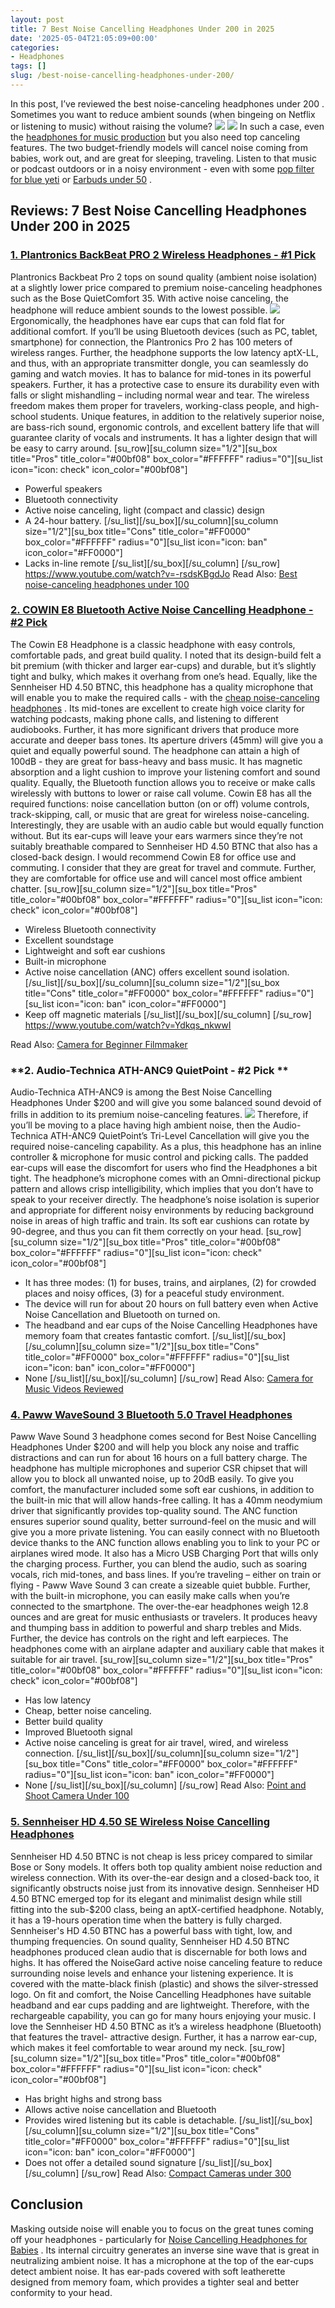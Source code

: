 ```yaml
---
layout: post
title: 7 Best Noise Cancelling Headphones Under 200 in 2025
date: '2025-05-04T21:05:09+00:00'
categories:
- Headphones
tags: []
slug: /best-noise-cancelling-headphones-under-200/
---
```


In this post, I’ve reviewed the
best noise-canceling headphones under 200
. Sometimes you want to reduce ambient sounds (when bingeing on Netflix or listening to music) without raising the volume?
![](/assets/img/img/)
![](/assets/img/e/ir)
In such a case, even the
[headphones for music production](https://pestpolicy.com/best-headphones-for-music-production/)
but you also need top canceling features.
The two budget-friendly models will cancel noise coming from babies, work out, and are great for sleeping, traveling.
Listen to that music or podcast outdoors or in a noisy environment - even with some
[pop filter for blue yeti](https://pestpolicy.com/best-pop-filter-for-blue-yeti/)
or
[Earbuds under 50](https://pestpolicy.com/best-earbuds-under-50/)
.
## Reviews: 7 Best Noise Cancelling Headphones Under 200 in 2025
### [1. Plantronics BackBeat PRO 2 Wireless Headphones - #1 Pick](https://www.amazon.com/dp/B01MY4P9EZ/?tag=p-policy-20)
Plantronics Backbeat Pro 2 tops on sound quality (ambient noise isolation) at a slightly lower price compared to premium noise-canceling headphones such as the Bose QuietComfort 35.
With active noise canceling, the headphone will reduce ambient sounds to the lowest possible.
[](//www.amazon.com/dp/B01MY4P9EZ/?tag=p-policy-20)
[](https://www.amazon.com/dp/B01KWPTLQG/ref=as_li_ss_il?&linkCode=li3&tag=p-policy-20&linkId=1d5bedff8c59deadcb5756de1c4165d6)
[](https://www.amazon.com/dp/B01KWPTLQG/ref=as_li_ss_il?&linkCode=li2&tag=p-policy-20&linkId=2742498f1d11ed7b298176c4737e30ac)
[](https://www.amazon.com/dp/B00E1N09JO/?tag=p-policy-20)
![](/assets/img/e/ir)
Ergonomically, the headphones have ear cups that can fold flat for additional comfort. If you’ll be using Bluetooth devices (such as PC, tablet, smartphone) for connection, the Plantronics Pro 2 has 100 meters of wireless ranges.
Further, the headphone supports the low latency aptX-LL, and thus, with an appropriate transmitter dongle, you can seamlessly do gaming and watch movies.
It has to balance for mid-tones in its powerful speakers. Further, it has a protective case to ensure its durability even with falls or slight mishandling – including normal wear and tear.
The wireless freedom makes them proper for travelers, working-class people, and high-school students. Unique features, in addition to the relatively superior noise, are bass-rich sound, ergonomic controls, and excellent battery life that will guarantee clarity of vocals and instruments. It has a lighter design that will be easy to carry around.
[su_row][su_column size="1/2"][su_box title="Pros" title_color="#00bf08" box_color="#FFFFFF" radius="0"][su_list icon="icon: check" icon_color="#00bf08"]
- Powerful speakers
- Bluetooth connectivity
- Active noise canceling, light (compact and classic) design
- A 24-hour battery.
[/su_list][/su_box][/su_column][su_column size="1/2"][su_box title="Cons" title_color="#FF0000" box_color="#FFFFFF" radius="0"][su_list icon="icon: ban" icon_color="#FF0000"]
- Lacks in-line remote
[/su_list][/su_box][/su_column] [/su_row]
https://www.youtube.com/watch?v=-rsdsKBgdJo
Read Also:
[Best noise-canceling headphones under 100](https://pestpolicy.com/best-noise-cancelling-headphones-under-100/)
### [2. COWIN E8 Bluetooth Active Noise Cancelling Headphone - #2 Pick](https://www.amazon.com/dp/B07C6CC7TJ/?tag=p-policy-20)
The Cowin E8 Headphone is a classic headphone with easy controls, comfortable pads, and great build quality. I noted that its design-build felt a bit premium (with thicker and larger ear-cups) and durable, but it’s slightly tight and bulky, which makes it overhang from one’s head.
[](https://www.amazon.com/dp/B07C6CC7TJ/?tag=p-policy-20)
[](//www.amazon.com/dp/B01MY4P9EZ/?tag=p-policy-20)
[](https://www.amazon.com/dp/B01KWPTLQG/ref=as_li_ss_il?&linkCode=li3&tag=p-policy-20&linkId=1d5bedff8c59deadcb5756de1c4165d6)
[](https://www.amazon.com/dp/B01KWPTLQG/ref=as_li_ss_il?&linkCode=li2&tag=p-policy-20&linkId=2742498f1d11ed7b298176c4737e30ac)
[](https://www.amazon.com/dp/B00E1N09JO/?tag=p-policy-20)
Equally, like the Sennheiser HD 4.50 BTNC, this headphone has a quality microphone that will enable you to make the required calls - with the
[cheap noise-canceling headphones](https://pestpolicy.com/best-noise-cancelling-headphones-under-50/)
.
Its mid-tones are excellent to create high voice clarity for watching podcasts, making phone calls, and listening to different audiobooks. Further, it has more significant drivers that produce more accurate and deeper bass tones.
Its aperture drivers (45mm) will give you a quiet and equally powerful sound. The headphone can attain a high of 100dB - they are great for bass-heavy and bass music.
It has magnetic absorption and a light cushion to improve your listening comfort and sound quality. Equally, the Bluetooth function allows you to receive or make calls wirelessly with buttons to lower or raise call volume.
Cowin E8 has all the required functions: noise cancellation button (on or off) volume controls, track-skipping, call, or music that are great for wireless noise-canceling.
Interestingly, they are usable with an audio cable but would equally function without. But its ear-cups will leave your ears warmers since they’re not suitably breathable compared to Sennheiser HD 4.50 BTNC that also has a closed-back design.
I would recommend Cowin E8 for office use and commuting. I consider that they are great for travel and commute. Further, they are comfortable for office use and will cancel most office ambient chatter.
[su_row][su_column size="1/2"][su_box title="Pros" title_color="#00bf08" box_color="#FFFFFF" radius="0"][su_list icon="icon: check" icon_color="#00bf08"]
- Wireless Bluetooth connectivity
- Excellent soundstage
- Lightweight and soft ear cushions
- Built-in microphone
- Active noise cancellation (ANC) offers excellent sound isolation.
[/su_list][/su_box][/su_column][su_column size="1/2"][su_box title="Cons" title_color="#FF0000" box_color="#FFFFFF" radius="0"][su_list icon="icon: ban" icon_color="#FF0000"]
- Keep off magnetic materials
[/su_list][/su_box][/su_column] [/su_row]
https://www.youtube.com/watch?v=Ydkqs_nkwwI

Read Also:
[Camera for Beginner Filmmaker](https://pestpolicy.com/best-camera-for-beginner-filmmaker/)
### **2. Audio-Technica ATH-ANC9 QuietPoint - #2 Pick **
Audio-Technica ATH-ANC9 is among the Best Noise Cancelling Headphones Under $200 and will give you some balanced sound devoid of frills in addition to its premium noise-canceling features.
[](https://www.amazon.com/dp/B007KWLF5K/?tag=p-policy-20)
[](//www.amazon.com/dp/B01MY4P9EZ/?tag=p-policy-20)
[](https://www.amazon.com/dp/B01KWPTLQG/ref=as_li_ss_il?&linkCode=li3&tag=p-policy-20&linkId=1d5bedff8c59deadcb5756de1c4165d6)
[](https://www.amazon.com/dp/B01KWPTLQG/ref=as_li_ss_il?&linkCode=li2&tag=p-policy-20&linkId=2742498f1d11ed7b298176c4737e30ac)
[](https://www.amazon.com/dp/B00E1N09JO/?tag=p-policy-20)
![](/assets/img/e/ir)
Therefore, if you’ll be moving to a place having high ambient noise, then the Audio-Technica ATH-ANC9 QuietPoint’s Tri-Level Cancellation will give you the required noise-canceling capability.
As a plus, this headphone has an inline controller & microphone for music control and picking calls. The padded ear-cups will ease the discomfort for users who find the Headphones a bit tight.
The headphone’s microphone comes with an Omni-directional pickup pattern and allows crisp intelligibility, which implies that you don’t have to speak to your receiver directly.
The headphone’s noise isolation is superior and appropriate for different noisy environments by reducing background noise in areas of high traffic and train. Its soft ear cushions can rotate by 90-degree, and thus you can fit them correctly on your head.
[su_row][su_column size="1/2"][su_box title="Pros" title_color="#00bf08" box_color="#FFFFFF" radius="0"][su_list icon="icon: check" icon_color="#00bf08"]
- It has three modes: (1) for buses, trains, and airplanes, (2) for crowded places and noisy offices, (3) for a peaceful study environment.
- The device will run for about 20 hours on full battery even when Active Noise Cancellation and Bluetooth on turned on.
- The headband and ear cups of the Noise Cancelling Headphones have memory foam that creates fantastic comfort.
[/su_list][/su_box][/su_column][su_column size="1/2"][su_box title="Cons" title_color="#FF0000" box_color="#FFFFFF" radius="0"][su_list icon="icon: ban" icon_color="#FF0000"]
- None
[/su_list][/su_box][/su_column] [/su_row]
Read Also:
[Camera for Music Videos Reviewed](https://pestpolicy.com/best-camera-for-music-videos/)
### [4. Paww WaveSound 3 Bluetooth 5.0 Travel Headphones](https://www.amazon.com/dp/B01IEHIMLY/?tag=p-policy-20)
Paww Wave Sound 3 headphone comes second for Best Noise Cancelling Headphones Under $200 and will help you block any noise and traffic distractions and can run for about 16 hours on a full battery charge.
[](https://www.amazon.com/dp/B01IEHIMLY/?tag=p-policy-20)
[](https://www.amazon.com/dp/B01KWPTLQG/ref=as_li_ss_il?&linkCode=li3&tag=p-policy-20&linkId=1d5bedff8c59deadcb5756de1c4165d6)
[](https://www.amazon.com/dp/B01KWPTLQG/ref=as_li_ss_il?&linkCode=li2&tag=p-policy-20&linkId=2742498f1d11ed7b298176c4737e30ac)
[](https://www.amazon.com/dp/B00E1N09JO/?tag=p-policy-20)
The headphone has multiple microphones and superior CSR chipset that will allow you to block all unwanted noise, up to 20dB easily.
To give you comfort, the manufacturer included some soft ear cushions, in addition to the built-in mic that will allow hands-free calling. It has a 40mm neodymium driver that significantly provides top-quality sound.
The ANC function ensures superior sound quality, better surround-feel on the music and will give you a more private listening. You can easily connect with no Bluetooth device thanks to the ANC function allows enabling you to link to your PC or airplanes wired mode. It also has a Micro USB Charging Port that wills only the charging process.
Further, you can blend the audio, such as soaring vocals, rich mid-tones, and bass lines. If you’re traveling – either on train or flying - Paww Wave Sound 3 can create a sizeable quiet bubble. Further, with the built-in microphone, you can easily make calls when you’re connected to the smartphone.
The over-the-ear headphones weigh 12.8 ounces and are great for music enthusiasts or travelers. It produces heavy and thumping bass in addition to powerful and sharp trebles and Mids. Further, the device has controls on the right and left earpieces. The headphones come with an airplane adapter and auxiliary cable that makes it suitable for air travel.
[su_row][su_column size="1/2"][su_box title="Pros" title_color="#00bf08" box_color="#FFFFFF" radius="0"][su_list icon="icon: check" icon_color="#00bf08"]
- Has low latency
- Cheap, better noise canceling.
- Better build quality
- Improved Bluetooth signal
- Active noise canceling is great for air travel, wired, and wireless connection.
[/su_list][/su_box][/su_column][su_column size="1/2"][su_box title="Cons" title_color="#FF0000" box_color="#FFFFFF" radius="0"][su_list icon="icon: ban" icon_color="#FF0000"]
- None
[/su_list][/su_box][/su_column] [/su_row]
Read Also:
[Point and Shoot Camera Under 100](https://pestpolicy.com/best-point-and-shoot-camera-under-100/)
### [5. Sennheiser HD 4.50 SE Wireless Noise Cancelling Headphones](https://www.amazon.com/dp/B07BMQXVLB/?tag=p-policy-20)
Sennheiser HD 4.50 BTNC is not cheap is less pricey compared to similar Bose or Sony models. It offers both top quality ambient noise reduction and wireless connection. With its over-the-ear design and a closed-back too, it significantly obstructs noise just from its innovative design.
[](https://www.amazon.com/dp/B07BMQXVLB/?tag=p-policy-20)
[](//www.amazon.com/dp/B01MY4P9EZ/?tag=p-policy-20)
[](https://www.amazon.com/dp/B01KWPTLQG/ref=as_li_ss_il?&linkCode=li3&tag=p-policy-20&linkId=1d5bedff8c59deadcb5756de1c4165d6)
[](https://www.amazon.com/dp/B01KWPTLQG/ref=as_li_ss_il?&linkCode=li2&tag=p-policy-20&linkId=2742498f1d11ed7b298176c4737e30ac)
[](https://www.amazon.com/dp/B00E1N09JO/?tag=p-policy-20)
Sennheiser HD 4.50 BTNC emerged top for its elegant and minimalist design while still fitting into the sub-$200 class, being an aptX-certified headphone. Notably, it has a 19-hours operation time when the battery is fully charged. Sennheiser's HD 4.50 BTNC has a powerful bass with tight, low, and thumping frequencies.
On sound quality, Sennheiser HD 4.50 BTNC headphones produced clean audio that is discernable for both lows and highs. It has offered the NoiseGard active noise canceling feature to reduce surrounding noise levels and enhance your listening experience.
It is covered with the matte-black finish (plastic) and shows the silver-stressed logo. On fit and comfort, the Noise Cancelling Headphones have suitable headband and ear cups padding and are lightweight. Therefore, with the rechargeable capability, you can go for many hours enjoying your music.
I love the Sennheiser HD 4.50 BTNC as it’s a wireless headphone (Bluetooth) that features the travel- attractive design. Further, it has a narrow ear-cup, which makes it feel comfortable to wear around my neck.
[su_row][su_column size="1/2"][su_box title="Pros" title_color="#00bf08" box_color="#FFFFFF" radius="0"][su_list icon="icon: check" icon_color="#00bf08"]
- Has bright highs and strong bass
- Allows active noise cancellation and Bluetooth
- Provides wired listening but its cable is detachable.
[/su_list][/su_box][/su_column][su_column size="1/2"][su_box title="Cons" title_color="#FF0000" box_color="#FFFFFF" radius="0"][su_list icon="icon: ban" icon_color="#FF0000"]
- Does not offer a detailed sound signature
[/su_list][/su_box][/su_column] [/su_row]
Read Also:
[Compact Cameras under 300](https://pestpolicy.com/best-compact-cameras-under-300/)
## Conclusion
Masking outside noise will enable you to focus on the great tunes coming off your headphones - particularly for
[Noise Cancelling Headphones for Babies](https://pestpolicy.com/best-noise-cancelling-headphones-for-babies/)
.
Its internal circuitry generates an inverse sine wave that is great in neutralizing ambient noise. It has a microphone at the top of the ear-cups detect ambient noise.
It has ear-pads covered with soft leatherette designed from memory foam, which provides a tighter seal and better conformity to your head.
